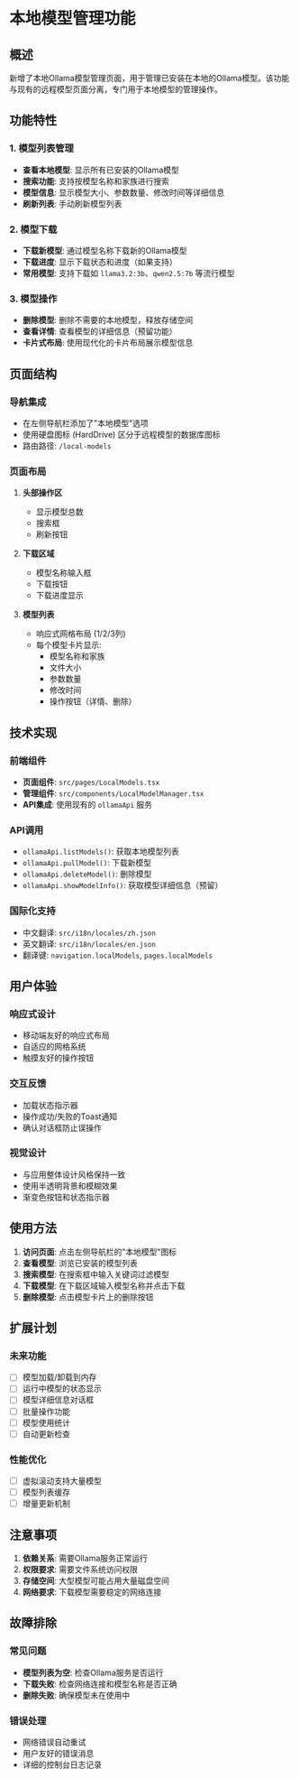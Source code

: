 # 本地模型管理功能

## 概述

新增了本地Ollama模型管理页面，用于管理已安装在本地的Ollama模型。该功能与现有的远程模型页面分离，专门用于本地模型的管理操作。

## 功能特性

### 1. 模型列表管理
- **查看本地模型**: 显示所有已安装的Ollama模型
- **搜索功能**: 支持按模型名称和家族进行搜索
- **模型信息**: 显示模型大小、参数数量、修改时间等详细信息
- **刷新列表**: 手动刷新模型列表

### 2. 模型下载
- **下载新模型**: 通过模型名称下载新的Ollama模型
- **下载进度**: 显示下载状态和进度（如果支持）
- **常用模型**: 支持下载如 `llama3.2:3b`、`qwen2.5:7b` 等流行模型

### 3. 模型操作
- **删除模型**: 删除不需要的本地模型，释放存储空间
- **查看详情**: 查看模型的详细信息（预留功能）
- **卡片式布局**: 使用现代化的卡片布局展示模型信息

## 页面结构

### 导航集成
- 在左侧导航栏添加了"本地模型"选项
- 使用硬盘图标 (HardDrive) 区分于远程模型的数据库图标
- 路由路径: `/local-models`

### 页面布局
1. **头部操作区**
   - 显示模型总数
   - 搜索框
   - 刷新按钮

2. **下载区域**
   - 模型名称输入框
   - 下载按钮
   - 下载进度显示

3. **模型列表**
   - 响应式网格布局 (1/2/3列)
   - 每个模型卡片显示:
     - 模型名称和家族
     - 文件大小
     - 参数数量
     - 修改时间
     - 操作按钮（详情、删除）

## 技术实现

### 前端组件
- **页面组件**: `src/pages/LocalModels.tsx`
- **管理组件**: `src/components/LocalModelManager.tsx`
- **API集成**: 使用现有的 `ollamaApi` 服务

### API调用
- `ollamaApi.listModels()`: 获取本地模型列表
- `ollamaApi.pullModel()`: 下载新模型
- `ollamaApi.deleteModel()`: 删除模型
- `ollamaApi.showModelInfo()`: 获取模型详细信息（预留）

### 国际化支持
- 中文翻译: `src/i18n/locales/zh.json`
- 英文翻译: `src/i18n/locales/en.json`
- 翻译键: `navigation.localModels`, `pages.localModels`

## 用户体验

### 响应式设计
- 移动端友好的响应式布局
- 自适应的网格系统
- 触摸友好的操作按钮

### 交互反馈
- 加载状态指示器
- 操作成功/失败的Toast通知
- 确认对话框防止误操作

### 视觉设计
- 与应用整体设计风格保持一致
- 使用半透明背景和模糊效果
- 渐变色按钮和状态指示器

## 使用方法

1. **访问页面**: 点击左侧导航栏的"本地模型"图标
2. **查看模型**: 浏览已安装的模型列表
3. **搜索模型**: 在搜索框中输入关键词过滤模型
4. **下载模型**: 在下载区域输入模型名称并点击下载
5. **删除模型**: 点击模型卡片上的删除按钮

## 扩展计划

### 未来功能
- [ ] 模型加载/卸载到内存
- [ ] 运行中模型的状态显示
- [ ] 模型详细信息对话框
- [ ] 批量操作功能
- [ ] 模型使用统计
- [ ] 自动更新检查

### 性能优化
- [ ] 虚拟滚动支持大量模型
- [ ] 模型列表缓存
- [ ] 增量更新机制

## 注意事项

1. **依赖关系**: 需要Ollama服务正常运行
2. **权限要求**: 需要文件系统访问权限
3. **存储空间**: 大型模型可能占用大量磁盘空间
4. **网络要求**: 下载模型需要稳定的网络连接

## 故障排除

### 常见问题
- **模型列表为空**: 检查Ollama服务是否运行
- **下载失败**: 检查网络连接和模型名称是否正确
- **删除失败**: 确保模型未在使用中

### 错误处理
- 网络错误自动重试
- 用户友好的错误消息
- 详细的控制台日志记录 